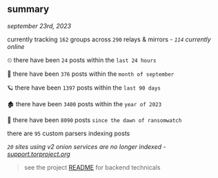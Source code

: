 
## summary
_september 23rd, 2023_

currently tracking `162` groups across `290` relays & mirrors - _`114` currently online_

⏲ there have been `24` posts within the `last 24 hours`

🦈 there have been `376` posts within the `month of september`

🪐 there have been `1397` posts within the `last 90 days`

🏚 there have been `3400` posts within the `year of 2023`

🦕 there have been `8090` posts `since the dawn of ransomwatch`

there are `95` custom parsers indexing posts

_`20` sites using v2 onion services are no longer indexed - [support.torproject.org](https://support.torproject.org/onionservices/v2-deprecation/)_

> see the project [README](https://github.com/joshhighet/ransomwatch#ransomwatch--) for backend technicals
